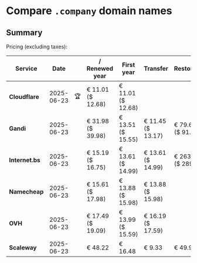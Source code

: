 # Compare `.company` domain names

## Summary

Pricing (excluding taxes):

| Service | Date |  | / Renewed year | First year | Transfer | Restoration |
|--|--|--|--|--|--|--|
| **Cloudflare** | 2025-06-23 | 🏆 | € 11.01<br>($ 12.68) | € 11.01<br>($ 12.68) |  |  |
| **Gandi** | 2025-06-23 |  | € 31.98<br>($ 39.98) | € 13.51<br>($ 15.55) | € 11.45<br>($ 13.17) | € 79.64<br>($ 91.58) |
| **Internet.bs** | 2025-06-23 |  | € 15.19<br>($ 16.75) | € 13.61<br>($ 14.99) | € 13.61<br>($ 14.99) | € 263.19<br>($ 289.95) |
| **Namecheap** | 2025-06-23 |  | € 15.61<br>($ 17.98) | € 13.88<br>($ 15.98) | € 13.88<br>($ 15.98) |  |
| **OVH** | 2025-06-23 |  | € 17.49<br>($ 19.09) | € 13.99<br>($ 15.59) | € 16.19<br>($ 17.59) |  |
| **Scaleway** | 2025-06-23 |  | € 48.22 | € 16.48 | € 9.33 | € 49.99 |
